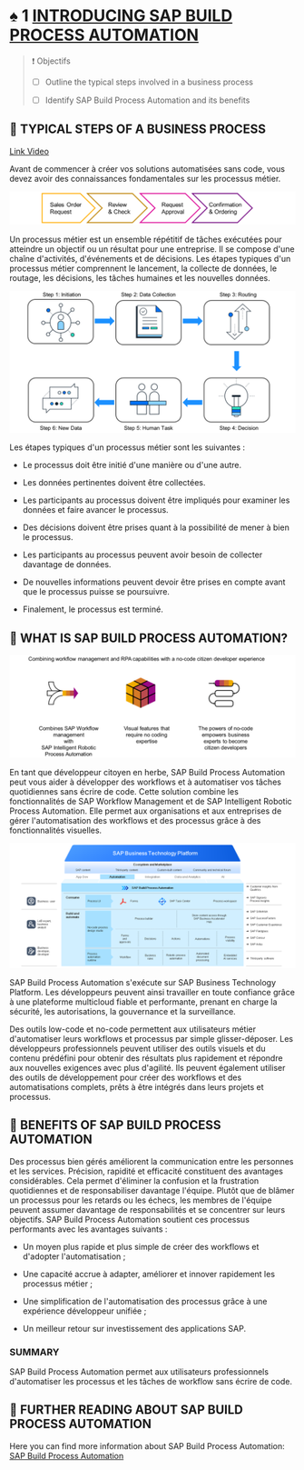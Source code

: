 # ♠ 1 [INTRODUCING SAP BUILD PROCESS AUTOMATION](https://learning.sap.com/learning-journeys/compose-and-automate-with-sap-build-the-no-code-way/introducing-sap-build-process-automation)

> :exclamation: Objectifs
>
> - [ ] Outline the typical steps involved in a business process
>
> - [ ] Identify SAP Build Process Automation and its benefits

## :closed_book: TYPICAL STEPS OF A BUSINESS PROCESS

[Link Video](https://learning.sap.com/learning-journeys/compose-and-automate-with-sap-build-the-no-code-way/introducing-sap-build-process-automation)

Avant de commencer à créer vos solutions automatisées sans code, vous devez avoir des connaissances fondamentales sur les processus métier.

![](./RESSOURCES/BTP110_01_U3L1_003.png)

Un processus métier est un ensemble répétitif de tâches exécutées pour atteindre un objectif ou un résultat pour une entreprise. Il se compose d'une chaîne d'activités, d'événements et de décisions. Les étapes typiques d'un processus métier comprennent le lancement, la collecte de données, le routage, les décisions, les tâches humaines et les nouvelles données.

![](./RESSOURCES/BTP110_01_U3L1_004.png)

Les étapes typiques d'un processus métier sont les suivantes :

- Le processus doit être initié d'une manière ou d'une autre.

- Les données pertinentes doivent être collectées.

- Les participants au processus doivent être impliqués pour examiner les données et faire avancer le processus.

- Des décisions doivent être prises quant à la possibilité de mener à bien le processus.

- Les participants au processus peuvent avoir besoin de collecter davantage de données.

- De nouvelles informations peuvent devoir être prises en compte avant que le processus puisse se poursuivre.

- Finalement, le processus est terminé.

## :closed_book: WHAT IS SAP BUILD PROCESS AUTOMATION?

![](./RESSOURCES/BTP110_01_U3L1_001.png)

En tant que développeur citoyen en herbe, SAP Build Process Automation peut vous aider à développer des workflows et à automatiser vos tâches quotidiennes sans écrire de code. Cette solution combine les fonctionnalités de SAP Workflow Management et de SAP Intelligent Robotic Process Automation. Elle permet aux organisations et aux entreprises de gérer l'automatisation des workflows et des processus grâce à des fonctionnalités visuelles.

![](./RESSOURCES/BTP110_01_U3L1_002.png)

SAP Build Process Automation s'exécute sur SAP Business Technology Platform. Les développeurs peuvent ainsi travailler en toute confiance grâce à une plateforme multicloud fiable et performante, prenant en charge la sécurité, les autorisations, la gouvernance et la surveillance.

Des outils low-code et no-code permettent aux utilisateurs métier d'automatiser leurs workflows et processus par simple glisser-déposer. Les développeurs professionnels peuvent utiliser des outils visuels et du contenu prédéfini pour obtenir des résultats plus rapidement et répondre aux nouvelles exigences avec plus d'agilité. Ils peuvent également utiliser des outils de développement pour créer des workflows et des automatisations complets, prêts à être intégrés dans leurs projets et processus.

## :closed_book: BENEFITS OF SAP BUILD PROCESS AUTOMATION

Des processus bien gérés améliorent la communication entre les personnes et les services. Précision, rapidité et efficacité constituent des avantages considérables. Cela permet d'éliminer la confusion et la frustration quotidiennes et de responsabiliser davantage l'équipe. Plutôt que de blâmer un processus pour les retards ou les échecs, les membres de l'équipe peuvent assumer davantage de responsabilités et se concentrer sur leurs objectifs. SAP Build Process Automation soutient ces processus performants avec les avantages suivants :

- Un moyen plus rapide et plus simple de créer des workflows et d'adopter l'automatisation ;

- Une capacité accrue à adapter, améliorer et innover rapidement les processus métier ;

- Une simplification de l'automatisation des processus grâce à une expérience développeur unifiée ;

- Un meilleur retour sur investissement des applications SAP.

### SUMMARY

SAP Build Process Automation permet aux utilisateurs professionnels d'automatiser les processus et les tâches de workflow sans écrire de code.

## :closed_book: FURTHER READING ABOUT SAP BUILD PROCESS AUTOMATION

Here you can find more information about SAP Build Process Automation: [SAP Build Process Automation](https://www.sap.com/products/technology-platform/process-automation.html)
